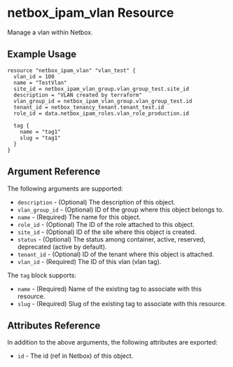 # netbox\_ipam\_vlan Resource

Manage a vlan within Netbox.

## Example Usage

```hcl
resource "netbox_ipam_vlan" "vlan_test" {
  vlan_id = 100
  name = "TestVlan"
  site_id = netbox_ipam_vlan_group.vlan_group_test.site_id
  description = "VLAN created by terraform"
  vlan_group_id = netbox_ipam_vlan_group.vlan_group_test.id
  tenant_id = netbox_tenancy_tenant.tenant_test.id
  role_id = data.netbox_ipam_roles.vlan_role_production.id
  
  tag {
    name = "tag1"
    slug = "tag1"
  }
}
```

## Argument Reference

The following arguments are supported:
* ``description`` - (Optional) The description of this object.
* ``vlan_group_id`` - (Optional) ID of the group where this object belongs to.
* ``name`` - (Required) The name for this object.
* ``role_id`` - (Optional) The ID of the role attached to this object.
* ``site_id`` - (Optional) ID of the site where this object is created.
* ``status`` - (Optional) The status among container, active, reserved, deprecated (active by default).
* ``tenant_id`` - (Optional) ID of the tenant where this object is attached.
* ``vlan_id`` - (Required) The ID of this vlan (vlan tag).

The ``tag`` block supports:
* ``name`` - (Required) Name of the existing tag to associate with this resource.
* ``slug`` - (Required) Slug of the existing tag to associate with this resource.

## Attributes Reference

In addition to the above arguments, the following attributes are exported:
* ``id`` - The id (ref in Netbox) of this object.
